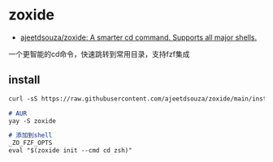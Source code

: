 # zoxide
- [ajeetdsouza/zoxide: A smarter cd command. Supports all major shells.](https://github.com/ajeetdsouza/zoxide)

一个更智能的cd命令，快速跳转到常用目录，支持fzf集成

## install 
```markdown
curl -sS https://raw.githubusercontent.com/ajeetdsouza/zoxide/main/install.sh | bash

# AUR
yay -S zoxide

# 添加到shell
_ZO_FZF_OPTS
eval "$(zoxide init --cmd cd zsh)"
```
